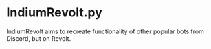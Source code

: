 # IndiumRevolt.py
IndiumRevolt aims to recreate functionality of other popular bots from Discord, but on Revolt.
